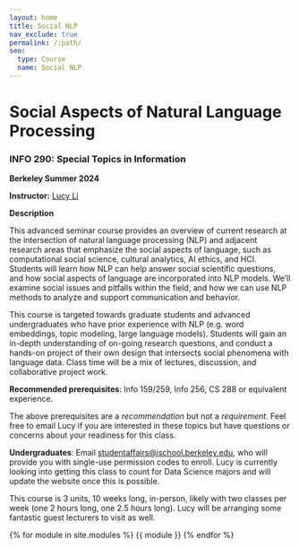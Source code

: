 ```yaml
---
layout: home
title: Social NLP
nav_exclude: true
permalink: /:path/
seo:
  type: Course
  name: Social NLP
---
```

# Social Aspects of Natural Language Processing

### INFO 290: Special Topics in Information

**Berkeley Summer 2024**

**Instructor:** [Lucy Li](https://lucy3.github.io/)

**Description**

This advanced seminar course provides an overview of current research at the intersection of natural language processing (NLP) and adjacent research areas that emphasize the social aspects of language, such as computational social science, cultural analytics, AI ethics, and HCI. Students will learn how NLP can help answer social scientific questions, and how social aspects of language are incorporated into NLP models. We’ll examine social issues and pitfalls within the field, and how we can use NLP methods to analyze and support communication and behavior. 

This course is targeted towards graduate students and advanced undergraduates who have prior experience with NLP (e.g. word embeddings, topic modeling, large language models). Students will gain an in-depth understanding of on-going research questions, and conduct a hands-on project of their own design that intersects social phenomena with language data. Class time will be a mix of lectures, discussion, and collaborative project work. 

**Recommended prerequisites**: Info 159/259, Info 256, CS 288 or equivalent experience.

The above prerequisites are a *recommendation* but not a *requirement*. Feel free to email Lucy if you are interested in these topics but have questions or concerns about your readiness for this class. 

**Undergraduates**: Email studentaffairs@ischool.berkeley.edu, who will provide you with single-use permission codes to enroll. Lucy is currently looking into getting this class to count for Data Science majors and will update the website once this is possible. 

This course is 3 units, 10 weeks long, in-person, likely with two classes per week (one 2 hours long, one 2.5 hours long). Lucy will be arranging some fantastic guest lecturers to visit as well.  

{% for module in site.modules %}
{{ module }}
{% endfor %}
